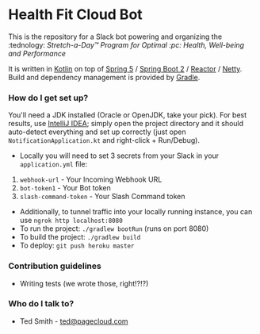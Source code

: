 # Health Fit Cloud Bot #

This is the repository for a Slack bot powering and organizing the :tednology: *Stretch-a-Day™ Program for Optimal :pc: Health, Well-being and Performance*

It is written in [Kotlin](https://kotlin-lang.org) on top of [Spring 5](http://docs.spring.io/spring/docs/5.0.0.BUILD-SNAPSHOT/spring-framework-reference/htmlsingle/) / [Spring Boot 2](http://docs.spring.io/spring-boot/docs/2.0.0.BUILD-SNAPSHOT/reference/htmlsingle/) / [Reactor](https://projectreactor.io/) / [Netty](http://netty.io/). Build and dependency management is provided by [Gradle](https://gradle.org/).

### How do I get set up? ###
You'll need a JDK installed (Oracle or OpenJDK, take your pick). For best results, use [IntelliJ IDEA](https://www.jetbrains.com/idea/download/); simply open the project directory and it should auto-detect everything and set up correctly (just open `NotificationApplication.kt` and right-click + Run/Debug).

* Locally you will need to set 3 secrets from your Slack in your `application.yml` file: 
 1. `webhook-url` - Your Incoming Webhook URL
 2. `bot-token1` - Your Bot token
 3. `slash-command-token` - Your Slash Command token
* Additionally, to tunnel traffic into your locally running instance, you can use `ngrok http localhost:8080`
* To run the project: `./gradlew bootRun` (runs on port 8080)
* To build the project: `./gradlew build`
* To deploy: `git push heroku master`

### Contribution guidelines ###

* Writing tests (we wrote those, right!?!?)

### Who do I talk to? ###

* Ted Smith - ted@pagecloud.com
